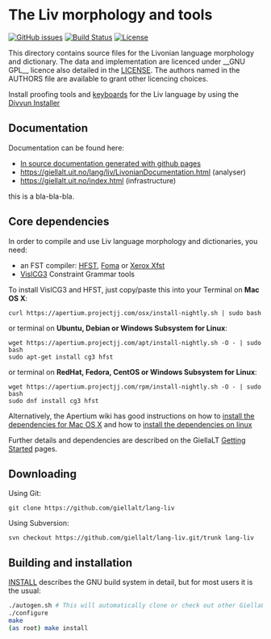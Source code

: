 The Liv morphology and tools
============================

[![GitHub issues](https://img.shields.io/github/issues-raw/giellalt/lang-liv)](https://github.com/giellalt/lang-liv/issues)
[![Build Status](https://github.com/giellalt/lang-liv/workflows/Speller%20CI+CD/badge.svg)](https://github.com/giellalt/lang-liv/actions)
[![License](https://img.shields.io/github/license/giellalt/lang-liv)](https://github.com/giellalt/lang-liv/blob/main/LICENSE)

This directory contains source files for the Livonian language
morphology and dictionary. The data and implementation are licenced
under \_\_GNU GPL\_\_ licence also detailed in the
[LICENSE](https://github.com/giellalt/lang-liv/blob/main/LICENSE). The
authors named in the AUTHORS file are available to grant
other licencing choices.

Install proofing tools and [keyboards](https://github.com/giellalt/keyboard-liv)
for the Liv language by using the [Divvun Installer](http://divvun.no)

Documentation
-------------

Documentation can be found here:

- [In source documentation generated with github
   pages](https://gilellalt.github.io/lang-liv/)
-   <https://giellalt.uit.no/lang/liv/LivonianDocumentation.html>
    (analyser)
-   <https://giellalt.uit.no/index.html> (infrastructure)

this is a bla-bla-bla.

Core dependencies
-----------------

In order to compile and use Liv language morphology and
dictionaries, you need:

- an FST compiler: [HFST](https://github.com/hfst/hfst), [Foma](https://github.com/mhulden/foma) or [Xerox Xfst](https://web.stanford.edu/~laurik/fsmbook/home.html)
- [VislCG3](https://visl.sdu.dk/svn/visl/tools/vislcg3/trunk) Constraint Grammar tools

To install VislCG3 and HFST, just copy/paste this into your Terminal on **Mac OS X**:

```
curl https://apertium.projectjj.com/osx/install-nightly.sh | sudo bash
```

or terminal on **Ubuntu, Debian or Windows Subsystem for Linux**:

```
wget https://apertium.projectjj.com/apt/install-nightly.sh -O - | sudo bash
sudo apt-get install cg3 hfst
```

or terminal on **RedHat, Fedora, CentOS or Windows Subsystem for Linux**:

```
wget https://apertium.projectjj.com/rpm/install-nightly.sh -O - | sudo bash
sudo dnf install cg3 hfst
```

Alternatively, the Apertium wiki has good instructions on how to [install the dependencies for Mac
OS X](https://wiki.apertium.org/wiki/Apertium_on_Mac_OS_X) and how to [install
the dependencies on
linux](https://wiki.apertium.org/wiki/Installation_of_grammar_libraries)

Further details and dependencies are described on the GiellaLT [Getting Started](https://giellalt.uit.no/infra/GettingStarted.html) pages.

Downloading
-----------

Using Git:
```
git clone https://github.com/giellalt/lang-liv
```

Using Subversion:
```
svn checkout https://github.com/giellalt/lang-liv.git/trunk lang-liv
```

Building and installation
-------------------------

[INSTALL](https://github.com/giellalt/lang-liv/blob/main/INSTALL)
describes the GNU build system in detail, but for most users it is the usual:

```sh
./autogen.sh # This will automatically clone or check out other GiellaLT dependencies
./configure
make
(as root) make install
```
